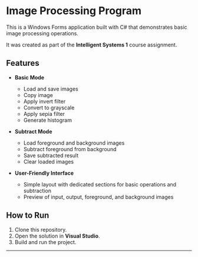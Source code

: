 # Image Processing Program

This is a Windows Forms application built with C# that demonstrates basic image processing operations.  

It was created as part of the **Intelligent Systems 1** course assignment.  

## Features

- **Basic Mode**
  - Load and save images  
  - Copy image  
  - Apply invert filter  
  - Convert to grayscale  
  - Apply sepia filter  
  - Generate histogram  

- **Subtract Mode**
  - Load foreground and background images  
  - Subtract foreground from background  
  - Save subtracted result  
  - Clear loaded images  

- **User-Friendly Interface**
  - Simple layout with dedicated sections for basic operations and subtraction  
  - Preview of input, output, foreground, and background images  

## How to Run

1. Clone this repository.  
2. Open the solution in **Visual Studio**.  
3. Build and run the project.  

---
